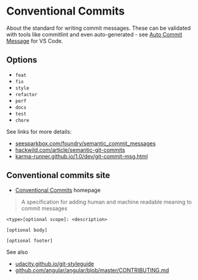 # Conventional Commits

About the standard for writing commit messages. These can be validated with tools like commitlint and even auto-generated - see [Auto Commit Message](https://github.com/MichaelCurrin/auto-commit-msg) for VS Code.

<!-- TODO move out to another area -->


## Options

- `feat`
- `fix`
- `style`
- `refactor`
- `perf`
- `docs`
- `test`
- `chore`

See links for more details:

- [seesparkbox.com/foundry/semantic_commit_messages](https://seesparkbox.com/foundry/semantic_commit_messages)
- [hackwild.com/article/semantic-git-commits](https://hackwild.com/article/semantic-git-commits/)
- [karma-runner.github.io/1.0/dev/git-commit-msg.html](https://karma-runner.github.io/1.0/dev/git-commit-msg.html)


## Conventional commits site

- [Conventional Commits](https://www.conventionalcommits.org/en/) homepage 

> A specification for adding human and machine readable meaning to commit messages

```
<type>[optional scope]: <description>

[optional body]

[optional footer]
```

See also

- [udacity.github.io/git-styleguide](https://udacity.github.io/git-styleguide/)
- [github.com/angular/angular/blob/master/CONTRIBUTING.md](https://github.com/angular/angular/blob/master/CONTRIBUTING.md#commit)
